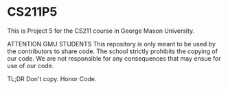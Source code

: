 CS211P5
=======

This is Project 5 for the CS211 course in George Mason University. 

ATTENTION GMU STUDENTS
This repository is only meant to be used by the contributors to share code. The school strictly prohibits the copying of our code. We are not responsible for any consequences that may ensue for use of our code. 

TL;DR 
Don't copy. Honor Code. 